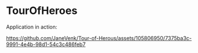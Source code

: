 # TourOfHeroes

Application in action:

https://github.com/JaneVenk/Tour-of-Herous/assets/105806950/7375ba3c-9991-4e4b-98d1-54c3c486feb7

